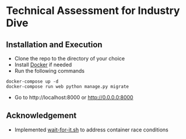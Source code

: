 # Technical Assessment for Industry Dive

## Installation and Execution

* Clone the repo to the directory of your choice
* Install [Docker](https://docs.docker.com/get-docker/) if needed
* Run the following commands

```
docker-compose up -d
docker-compose run web python manage.py migrate
```

* Go to http://localhost:8000 or http://0.0.0.0:8000

## Acknowledgement

* Implemented [wait-for-it.sh](https://github.com/vishnubob/wait-for-it) to address container race conditions